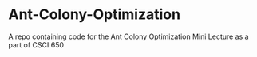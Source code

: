 # Ant-Colony-Optimization
A repo containing code for the Ant Colony Optimization Mini Lecture as a part of CSCI 650

